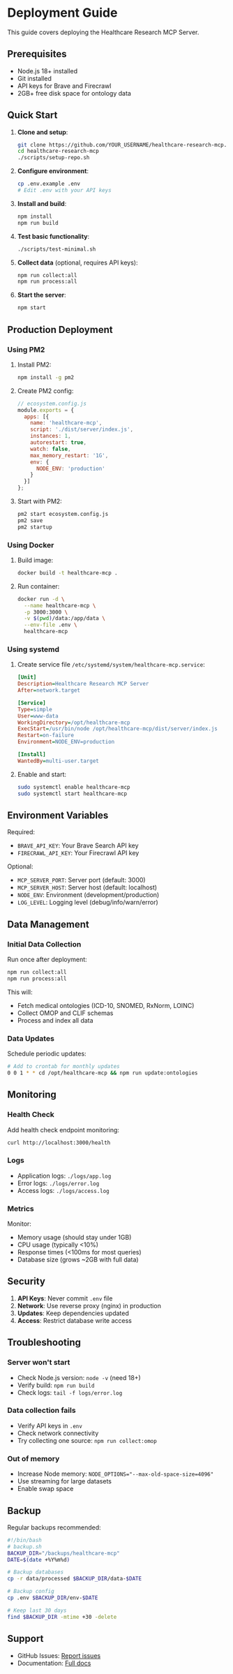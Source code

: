 # Deployment Guide

This guide covers deploying the Healthcare Research MCP Server.

## Prerequisites

- Node.js 18+ installed
- Git installed
- API keys for Brave and Firecrawl
- 2GB+ free disk space for ontology data

## Quick Start

1. **Clone and setup**:
   ```bash
   git clone https://github.com/YOUR_USERNAME/healthcare-research-mcp.git
   cd healthcare-research-mcp
   ./scripts/setup-repo.sh
   ```

2. **Configure environment**:
   ```bash
   cp .env.example .env
   # Edit .env with your API keys
   ```

3. **Install and build**:
   ```bash
   npm install
   npm run build
   ```

4. **Test basic functionality**:
   ```bash
   ./scripts/test-minimal.sh
   ```

5. **Collect data** (optional, requires API keys):
   ```bash
   npm run collect:all
   npm run process:all
   ```

6. **Start the server**:
   ```bash
   npm start
   ```

## Production Deployment

### Using PM2

1. Install PM2:
   ```bash
   npm install -g pm2
   ```

2. Create PM2 config:
   ```javascript
   // ecosystem.config.js
   module.exports = {
     apps: [{
       name: 'healthcare-mcp',
       script: './dist/server/index.js',
       instances: 1,
       autorestart: true,
       watch: false,
       max_memory_restart: '1G',
       env: {
         NODE_ENV: 'production'
       }
     }]
   };
   ```

3. Start with PM2:
   ```bash
   pm2 start ecosystem.config.js
   pm2 save
   pm2 startup
   ```

### Using Docker

1. Build image:
   ```bash
   docker build -t healthcare-mcp .
   ```

2. Run container:
   ```bash
   docker run -d \
     --name healthcare-mcp \
     -p 3000:3000 \
     -v $(pwd)/data:/app/data \
     --env-file .env \
     healthcare-mcp
   ```

### Using systemd

1. Create service file `/etc/systemd/system/healthcare-mcp.service`:
   ```ini
   [Unit]
   Description=Healthcare Research MCP Server
   After=network.target

   [Service]
   Type=simple
   User=www-data
   WorkingDirectory=/opt/healthcare-mcp
   ExecStart=/usr/bin/node /opt/healthcare-mcp/dist/server/index.js
   Restart=on-failure
   Environment=NODE_ENV=production

   [Install]
   WantedBy=multi-user.target
   ```

2. Enable and start:
   ```bash
   sudo systemctl enable healthcare-mcp
   sudo systemctl start healthcare-mcp
   ```

## Environment Variables

Required:
- `BRAVE_API_KEY`: Your Brave Search API key
- `FIRECRAWL_API_KEY`: Your Firecrawl API key

Optional:
- `MCP_SERVER_PORT`: Server port (default: 3000)
- `MCP_SERVER_HOST`: Server host (default: localhost)
- `NODE_ENV`: Environment (development/production)
- `LOG_LEVEL`: Logging level (debug/info/warn/error)

## Data Management

### Initial Data Collection

Run once after deployment:
```bash
npm run collect:all
npm run process:all
```

This will:
- Fetch medical ontologies (ICD-10, SNOMED, RxNorm, LOINC)
- Collect OMOP and CLIF schemas
- Process and index all data

### Data Updates

Schedule periodic updates:
```bash
# Add to crontab for monthly updates
0 0 1 * * cd /opt/healthcare-mcp && npm run update:ontologies
```

## Monitoring

### Health Check

Add health check endpoint monitoring:
```bash
curl http://localhost:3000/health
```

### Logs

- Application logs: `./logs/app.log`
- Error logs: `./logs/error.log`
- Access logs: `./logs/access.log`

### Metrics

Monitor:
- Memory usage (should stay under 1GB)
- CPU usage (typically <10%)
- Response times (<100ms for most queries)
- Database size (grows ~2GB with full data)

## Security

1. **API Keys**: Never commit `.env` file
2. **Network**: Use reverse proxy (nginx) in production
3. **Updates**: Keep dependencies updated
4. **Access**: Restrict database write access

## Troubleshooting

### Server won't start
- Check Node.js version: `node -v` (need 18+)
- Verify build: `npm run build`
- Check logs: `tail -f logs/error.log`

### Data collection fails
- Verify API keys in `.env`
- Check network connectivity
- Try collecting one source: `npm run collect:omop`

### Out of memory
- Increase Node memory: `NODE_OPTIONS="--max-old-space-size=4096"`
- Use streaming for large datasets
- Enable swap space

## Backup

Regular backups recommended:
```bash
#!/bin/bash
# backup.sh
BACKUP_DIR="/backups/healthcare-mcp"
DATE=$(date +%Y%m%d)

# Backup databases
cp -r data/processed $BACKUP_DIR/data-$DATE

# Backup config
cp .env $BACKUP_DIR/env-$DATE

# Keep last 30 days
find $BACKUP_DIR -mtime +30 -delete
```

## Support

- GitHub Issues: [Report issues](https://github.com/YOUR_USERNAME/healthcare-research-mcp/issues)
- Documentation: [Full docs](https://github.com/YOUR_USERNAME/healthcare-research-mcp/wiki)